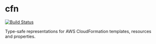 # cfn

[![Build Status](https://travis-ci.org/srijs/rust-cfn.svg?branch=master)](https://travis-ci.org/srijs/rust-cfn)

Type-safe representations for AWS CloudFormation templates, resources and properties.

